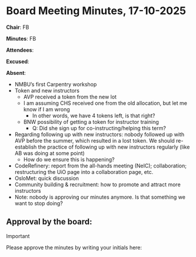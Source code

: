 # Board Meeting Minutes, 17-10-2025

**Chair**: FB

**Minutes**: FB

**Attendees**:

**Excused**:

**Absent**:

   * NMBU’s first Carpentry workshop
   * Token and new instructors
     * AVP received a token from the new lot
     * I am assuming CHS received one from the old allocation, but let me know if I am wrong
       * In other words, we have 4 tokens left, is that right? 
     * BNW possibility of getting a token for instructor training
       * Q: Did she sign up for co-instructing/helping this term?
   * Regarding following up with new instructors: nobody followed up with AVP before the summer, which resulted in a lost token. We should re-establish the practice of following up with new instructors regularly (like AB was doing at some point)
     * How do we ensure this is happening? 
   * CodeRefinery: report from the all-hands meeting (NeIC); collaboration; restructuring the UiO page into a collaboration page, etc.
   * OsloMet: quick discussion
   * Community building & recruitment: how to promote and attract more instructors
   * Note: nobody is approving our minutes anymore. Is that something we want to stop doing?

## Approval by the board:
> [!Important]
> Please approve the minutes by writing your initials here:
>
